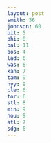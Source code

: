 ```yaml
---
layout: post
smith: 56
johnson: 60
pit: 5
phi: 8
bal: 11
bos: 4
lad: 6
was: 6
kan: 7
tam: 9
nyy: 9
cle: 6
tor: 6
stl: 8
min: 9
hou: 9
atl: 7
sdg: 6
---
```

